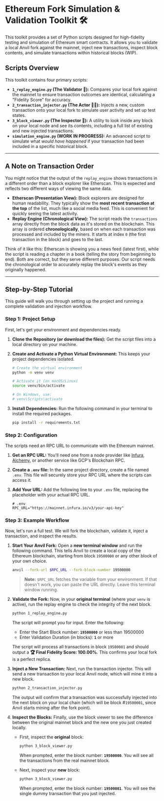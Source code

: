 # Ethereum Fork Simulation & Validation Toolkit 🛠️

This toolkit provides a set of Python scripts designed for high-fidelity testing and simulation of Ethereum smart contracts. It allows you to validate a local Anvil fork against the mainnet, inject new transactions, inspect block contents, and simulate transactions within historical blocks (WIP).

## Scripts Overview

This toolkit contains four primary scripts:

  * **`1_replay_engine.py` (The Validator 🧐):** Compares your local fork against the mainnet to ensure transaction outcomes are identical, calculating a "Fidelity Score" for accuracy.
  * **`2_transaction_injector.py` (The Actor 🧑‍💻):** Injects a new, custom transaction onto your local fork to simulate user activity and set up test states.
  * **`3_block_viewer.py` (The Inspector 🔬):** A utility to look inside any block on your local node and see its contents, including a full list of existing and new injected transactions.
  * **`simulation_engine.py` (WORK IN PROGRESS):** An advanced script to simulate what *would have happened* if your transaction had been included in a specific historical block.

-----

## A Note on Transaction Order

You might notice that the output of the `replay_engine` shows transactions in a different order than a block explorer like Etherscan. This is expected and reflects two different ways of viewing the same data.

  * **Etherscan (Presentation View):** Block explorers are designed for human readability. They typically show the **most recent transaction at the top** of the list, much like a social media feed. This is convenient for quickly seeing the latest activity.
  * **Replay Engine (Chronological View):** The script reads the `transactions` array directly from the block data as it's stored on the blockchain. This array is ordered **chronologically**, based on when each transaction was processed and included by the miners. It starts at index `0` (the first transaction in the block) and goes to the last.

Think of it like this: Etherscan is showing you a news feed (latest first), while the script is reading a chapter in a book (telling the story from beginning to end). Both are correct, but they serve different purposes. Our script needs the chronological order to accurately replay the block's events as they originally happened.

-----

## Step-by-Step Tutorial

This guide will walk you through setting up the project and running a complete validation and injection workflow.

### Step 1: Project Setup

First, let's get your environment and dependencies ready.

1.  **Clone the Repository (or download the files):** Get the script files into a local directory on your machine.

2.  **Create and Activate a Python Virtual Environment:** This keeps your project dependencies isolated.

    ```bash
    # Create the virtual environment
    python -m venv venv

    # Activate it (on macOS/Linux)
    source venv/bin/activate

    # On Windows, use:
    # venv\Scripts\activate
    ```


3.  **Install Dependencies:** Run the following command in your terminal to install the required packages.

    ```bash
    pip install -r requirements.txt
    ```

### Step 2: Configuration

The scripts need an RPC URL to communicate with the Ethereum mainnet.

1.  **Get an RPC URL:** You'll need one from a node provider like [Infura](https://infura.io/), [Alchemy](https://www.alchemy.com/), or another service like GCP's Blockchain RPC.

2.  **Create a `.env` file:** In the same project directory, create a file named `.env`. This file will securely store your RPC URL where the scripts can access it.

3.  **Add Your URL:** Add the following line to your `.env` file, replacing the placeholder with your actual RPC URL.

    ```
    # .env
    RPC_URL="https://mainnet.infura.io/v3/your-api-key"
    ```


### Step 3: Example Workflow

Now, let's run a full test. We will fork the blockchain, validate it, inject a transaction, and inspect the results.

1.  **Start Your Anvil Fork:**
    Open a **new terminal window** and run the following command. This tells Anvil to create a local copy of the Ethereum blockchain, starting from block `19500000` or any other block of your own choice.

    ```bash
    anvil --fork-url $RPC_URL --fork-block-number 19500000
    ```

    > **Note:** `$RPC_URL` fetches the variable from your environment. If that doesn't work, you can paste the URL directly. Leave this terminal window running.

2.  **Validate the Fork:**
    Now, in your **original terminal** (where your `venv` is active), run the replay engine to check the integrity of the next block.

    ```bash
    python 1_replay_engine.py
    ```

    The script will prompt you for input. Enter the following:

      * Enter the Start Block number: **`19500000`** or less than 19500000
      * Enter Validation Duration (in blocks): **`1`** or more

    The script will process all transactions in block `19500001` and should output a **🏆 Final Fidelity Score: 100.00%**. This confirms your local fork is a perfect replica.

3.  **Inject a New Transaction:**
    Next, run the transaction injector. This will send a new transaction to your local Anvil node, which will mine it into a new block.

    ```bash
    python 2_transaction_injector.py
    ```

    The output will confirm that a transaction was successfully injected into the next block on your local chain (which will be block \#`19500001`, since Anvil starts mining after the fork point).

4.  **Inspect the Blocks:**
    Finally, use the block viewer to see the difference between the original mainnet block and the new one you just created locally.

      * First, inspect the **original** block:

        ```bash
        python 3_block_viewer.py
        ```

        When prompted, enter the block number: **`19500000`**. You will see all the transactions from the real mainnet block.

      * Next, inspect your **new** block:

        ```bash
        python 3_block_viewer.py
        ```

        When prompted, enter the block number: **`19500001`**. You will see the single dummy transaction that you just injected.
